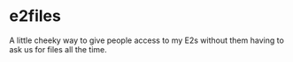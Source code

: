 # e2files
A little cheeky way to give people access to my E2s without them having to ask us for files all the time.
